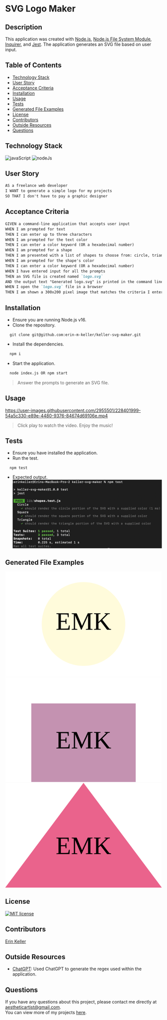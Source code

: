   # SVG Logo Maker
  
  ## Description 
  This application was created with [Node.js](https://nodejs.org/en), [Node.js File System Module](https://www.w3schools.com/nodejs/nodejs_filesystem.asp), [Inquirer](https://www.npmjs.com/package/inquirer), and [Jest](https://jestjs.io/). The application generates an SVG file based on user input.
  
  ## Table of Contents
  * [Technology Stack](#technology-stack)
  * [User Story](#user-story)
  * [Acceptance Criteria](#acceptance-criteria)
  * [Installation](#installation)
  * [Usage](#usage)
  * [Tests](#tests)
  * [Generated File Examples](#generated-file-examples)
  * [License](#license)
  * [Contributors](#contributors)
  * [Outside Resources](#outside-resources)
  * [Questions](#questions)

  ## Technology Stack

  ![javaScript](https://img.shields.io/badge/JavaScript-F7DF1E?style=for-the-badge&logo=javascript&logoColor=black)
  ![nodeJs](https://img.shields.io/badge/Node.js-43853D?style=for-the-badge&logo=node.js&logoColor=white)

  ## User Story
  ```md
  AS a freelance web developer
  I WANT to generate a simple logo for my projects
  SO THAT I don't have to pay a graphic designer
  ```

  ## Acceptance Criteria
  ```md
  GIVEN a command-line application that accepts user input
  WHEN I am prompted for text
  THEN I can enter up to three characters
  WHEN I am prompted for the text color
  THEN I can enter a color keyword (OR a hexadecimal number)
  WHEN I am prompted for a shape
  THEN I am presented with a list of shapes to choose from: circle, triangle, and square
  WHEN I am prompted for the shape's color
  THEN I can enter a color keyword (OR a hexadecimal number)
  WHEN I have entered input for all the prompts
  THEN an SVG file is created named `logo.svg`
  AND the output text "Generated logo.svg" is printed in the command line
  WHEN I open the `logo.svg` file in a browser
  THEN I am shown a 300x200 pixel image that matches the criteria I entered
  ```
  
  ## Installation 
  * Ensure you are running Node.js v16.  
  * Clone the repository.
  ```
    git clone git@github.com:erin-m-keller/keller-svg-maker.git
  ```
  * Install the dependencies.
  ```bash
    npm i
  ```
  * Start the application.
  ```md
    node index.js OR npm start
  ```
  > Answer the prompts to generate an SVG file.
  
  ## Usage
  
  https://user-images.githubusercontent.com/2955501/228401999-54a5c330-e89e-4480-9376-84674d69106e.mp4
  
  > Click play to watch the video. Enjoy the music!

  ## Tests 
  * Ensure you have installed the application.
  * Run the test.
  ```
    npm test
  ```
  * Expected output.
    ![Test Result](./assets/images/expected-result.png)  

  ## Generated File Examples
  
  ![Circle SVG Example](./examples/circle.svg)  
  ![Square SVG Example](./examples/square.svg)  
  ![Triangle SVG Example](./examples/triangle.svg)
  
  ## License 
  [![MIT license](https://img.shields.io/badge/License-MIT-purple.svg)](https://lbesson.mit-license.org/)
  
  ## Contributors 
  [Erin Keller](https://github.com/erin-m-keller)

  ## Outside Resources

  * [ChatGPT](https://openai.com/blog/chatgpt): Used ChatGPT to generate the regex used within the application.
  
  ## Questions
  If you have any questions about this project, please contact me directly at [aestheticartist@gmail.com](aestheticartist@gmail.com).  
  You can view more of my projects [here](https://github.com/erin-m-keller).
  
